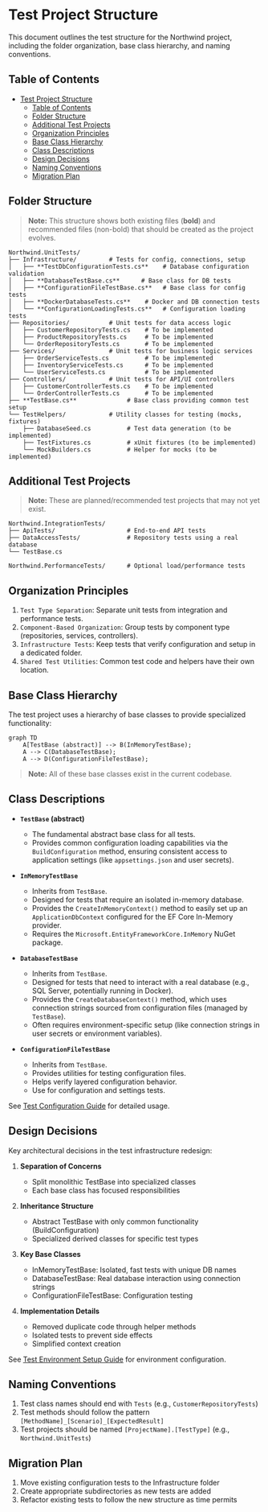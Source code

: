 # Test Project Structure

This document outlines the test structure for the Northwind project, including the folder organization, base class
hierarchy, and naming conventions.

## Table of Contents

- [Test Project Structure](#test-project-structure)
  - [Table of Contents](#table-of-contents)
  - [Folder Structure](#folder-structure)
  - [Additional Test Projects](#additional-test-projects)
  - [Organization Principles](#organization-principles)
  - [Base Class Hierarchy](#base-class-hierarchy)
  - [Class Descriptions](#class-descriptions)
  - [Design Decisions](#design-decisions)
  - [Naming Conventions](#naming-conventions)
  - [Migration Plan](#migration-plan)

## Folder Structure

> **Note:** This structure shows both existing files (**bold**) and recommended files (non-bold) that should be
created as the project evolves.

```text
Northwind.UnitTests/
├── Infrastructure/         # Tests for config, connections, setup
│   ├── **TestDbConfigurationTests.cs**    # Database configuration validation
│   ├── **DatabaseTestBase.cs**      # Base class for DB tests 
│   ├── **ConfigurationFileTestBase.cs**   # Base class for config tests
│   ├── **DockerDatabaseTests.cs**    # Docker and DB connection tests
│   └── **ConfigurationLoadingTests.cs**   # Configuration loading tests
├── Repositories/           # Unit tests for data access logic
│   ├── CustomerRepositoryTests.cs    # To be implemented
│   ├── ProductRepositoryTests.cs     # To be implemented
│   └── OrderRepositoryTests.cs       # To be implemented
├── Services/               # Unit tests for business logic services
│   ├── OrderServiceTests.cs          # To be implemented
│   ├── InventoryServiceTests.cs      # To be implemented
│   └── UserServiceTests.cs           # To be implemented
├── Controllers/            # Unit tests for API/UI controllers
│   ├── CustomerControllerTests.cs    # To be implemented
│   └── OrderControllerTests.cs       # To be implemented
├── **TestBase.cs**              # Base class providing common test setup
└── TestHelpers/            # Utility classes for testing (mocks, fixtures)
    ├── DatabaseSeed.cs          # Test data generation (to be implemented)
    ├── TestFixtures.cs          # xUnit fixtures (to be implemented)
    └── MockBuilders.cs          # Helper for mocks (to be implemented)
```

## Additional Test Projects

> **Note:** These are planned/recommended test projects that may not yet exist.

```text
Northwind.IntegrationTests/
├── ApiTests/                    # End-to-end API tests
├── DataAccessTests/             # Repository tests using a real database
└── TestBase.cs

Northwind.PerformanceTests/      # Optional load/performance tests
```

## Organization Principles

1. `Test Type Separation`: Separate unit tests from integration and performance tests.
2. `Component-Based Organization`: Group tests by component type (repositories, services, controllers).
3. `Infrastructure Tests`: Keep tests that verify configuration and setup in a dedicated folder.
4. `Shared Test Utilities`: Common test code and helpers have their own location.

## Base Class Hierarchy

The test project uses a hierarchy of base classes to provide specialized functionality:

```mermaid
graph TD
    A[TestBase (abstract)] --> B(InMemoryTestBase);
    A --> C(DatabaseTestBase);
    A --> D(ConfigurationFileTestBase);
```

> **Note:** All of these base classes exist in the current codebase.

## Class Descriptions

- **`TestBase` (abstract)**
  - The fundamental abstract base class for all tests.
  - Provides common configuration loading capabilities via the `BuildConfiguration` method, ensuring consistent access
  to application settings (like `appsettings.json` and user secrets).

- **`InMemoryTestBase`**
  - Inherits from `TestBase`.
  - Designed for tests that require an isolated in-memory database.
  - Provides the `CreateInMemoryContext()` method to easily set up an `ApplicationDbContext` configured for the EF Core In-Memory provider.
  - Requires the `Microsoft.EntityFrameworkCore.InMemory` NuGet package.

- **`DatabaseTestBase`**
  - Inherits from `TestBase`.
  - Designed for tests that need to interact with a real database (e.g., SQL Server, potentially running in Docker).
  - Provides the `CreateDatabaseContext()` method, which uses connection strings sourced from configuration files (managed by `TestBase`).
  - Often requires environment-specific setup (like connection strings in user secrets or environment variables).

- **`ConfigurationFileTestBase`**
  - Inherits from `TestBase`.
  - Provides utilities for testing configuration files.
  - Helps verify layered configuration behavior.
  - Use for configuration and settings tests.

See [Test Configuration Guide](./test-configuration-guide.md) for detailed usage.

## Design Decisions

Key architectural decisions in the test infrastructure redesign:

1. **Separation of Concerns**
   - Split monolithic TestBase into specialized classes
   - Each base class has focused responsibilities

2. **Inheritance Structure**
   - Abstract TestBase with only common functionality (BuildConfiguration)
   - Specialized derived classes for specific test types

3. **Key Base Classes**
   - InMemoryTestBase: Isolated, fast tests with unique DB names
   - DatabaseTestBase: Real database interaction using connection strings
   - ConfigurationFileTestBase: Configuration testing

4. **Implementation Details**
   - Removed duplicate code through helper methods
   - Isolated tests to prevent side effects
   - Simplified context creation

See [Test Environment Setup Guide](./test-environment-setup.md) for environment configuration.

## Naming Conventions

1. Test class names should end with `Tests` (e.g., `CustomerRepositoryTests`)
2. Test methods should follow the pattern `[MethodName]_[Scenario]_[ExpectedResult]`
3. Test projects should be named `[ProjectName].[TestType]` (e.g., `Northwind.UnitTests`)

## Migration Plan

1. Move existing configuration tests to the Infrastructure folder
2. Create appropriate subdirectories as new tests are added
3. Refactor existing tests to follow the new structure as time permits
